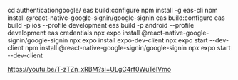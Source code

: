 cd authenticationgoogle/
  eas build:configure
   npm install -g eas-cli
  npm install @react-native-google-signin/google-signin
   eas build:configure
    eas build -p ios --profile development
    eas build -p android  --profile development
   eas credentials
   npx expo install @react-native-google-signin/google-signin
  npx expo install expo-dev-client
    npx expo start --dev-client
   npm install @react-native-google-signin/google-signin
   npx expo start --dev-client


   https://youtu.be/T-zTZn_xRBM?si=ULgC4rf0WuTelVmo

